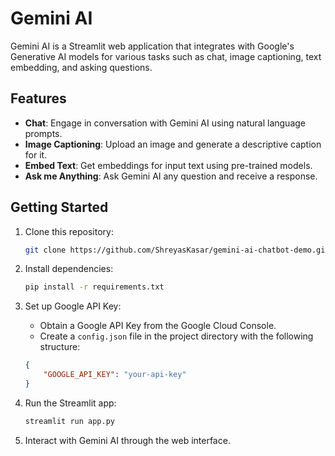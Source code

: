 # Gemini AI

Gemini AI is a Streamlit web application that integrates with Google's Generative AI models for various tasks such as chat, image captioning, text embedding, and asking questions.

## Features

- **Chat**: Engage in conversation with Gemini AI using natural language prompts.
- **Image Captioning**: Upload an image and generate a descriptive caption for it.
- **Embed Text**: Get embeddings for input text using pre-trained models.
- **Ask me Anything**: Ask Gemini AI any question and receive a response.

## Getting Started

1. Clone this repository:

    ```bash
    git clone https://github.com/ShreyasKasar/gemini-ai-chatbot-demo.git
    ```

2. Install dependencies:

    ```bash
    pip install -r requirements.txt
    ```

3. Set up Google API Key:
   
   - Obtain a Google API Key from the Google Cloud Console.
   - Create a `config.json` file in the project directory with the following structure:

    ```json
    {
        "GOOGLE_API_KEY": "your-api-key"
    }
    ```

4. Run the Streamlit app:

    ```bash
    streamlit run app.py
    ```

5. Interact with Gemini AI through the web interface.




